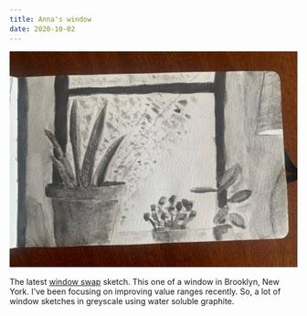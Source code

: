 ```yaml
---
title: Anna's window
date: 2020-10-02
---
```


!['Anna's window'](image/Annaswindow-2.jpeg)

The latest [window swap](https://window-swap.com/) sketch. This one of a window
in Brooklyn, New York. I've been focusing on improving value ranges recently.
So, a lot of window sketches in greyscale using water soluble graphite.


